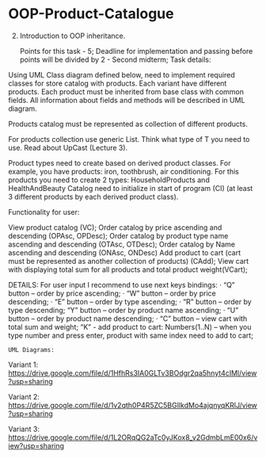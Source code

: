 # OOP-Product-Catalogue


2) Introduction to OOP inheritance. 

	Points for this task - 5;
	Deadline for implementation and passing before points will be divided by 2 - Second midterm;
	Task details:

Using UML Class diagram defined below, need to implement required classes for store catalog with products. Each variant have different products. Each product must be inherited from base class with common fields. All information about fields and methods will be described in UML diagram.

Products catalog must be represented as collection of different products.

For products collection use generic List<T>. Think what type of T you need to use. Read about UpCast (Lecture 3).

 
Product types need to create based on derived product classes. For example, you have products: iron, toothbrush, air conditioning. For this products you need to create 2 types: HouseholdProducts and HealthAndBeauty
Catalog need to initialize in start of program (CI) (at least 3 different products by each derived product class).

Functionality for user:

View product catalog (VC);
Order catalog by price ascending and descending (OPAsc, OPDesc);
Order catalog by product type name ascending and descending (OTAsc, OTDesc);
Order catalog by Name ascending and descending (ONAsc, ONDesc)
Add product to cart (cart must be represented as another collection of products) (CAdd);
View cart with displaying total sum for all products and total product weight(VCart);




DETAILS:
        	For user input I recommend to use next keys bindings:
·          “Q” button – order by price ascending;
·         “W” button – order by price descending;
·         “E” button – order by type ascending;
·         “R” button – order by type descending;
      “Y” button – order by product name ascending;
·         “U” button – order by product name descending;
·         “C” button – view cart with total sum and weight;
	“K” - add product to cart:
		Numbers(1..N) – when you type number and press enter, product with same index need to add to cart;



	UML Diagrams:
Variant 1: https://drive.google.com/file/d/1HfhRs3IA0GLTv3BOdgr2qa5hnyt4cIMl/view?usp=sharing

Variant 2:
https://drive.google.com/file/d/1v2qth0P4R5ZC5BGIlkdMo4ajqnyqKRlJ/view?usp=sharing

Variant 3:
https://drive.google.com/file/d/1L2ORqQG2aTc0yJKox8_y2GdmbLmE00x6/view?usp=sharing








